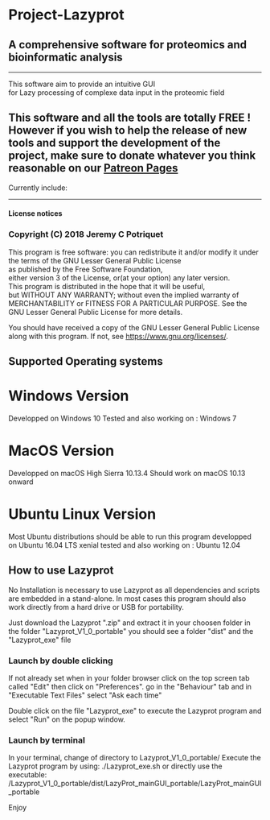 # Project-Lazyprot
## A comprehensive software for proteomics and bioinformatic analysis

-----------------------------------------------------------------------------                               

This software aim to provide an intuitive GUI               
for Lazy processing of complexe data input in the proteomic field

## This software and all the tools are totally FREE ! However if you wish to help the release of new tools and support the development of the project, make sure to donate whatever you think reasonable on our [Patreon Pages](https://www.patreon.com/Project_Lazyprot) ##

Currently include:


                                                                           
-----------------------------------------------------------------------------
#### License notices

### Copyright (C) 2018 Jeremy C Potriquet                                
This program is free software: you can redistribute it and/or modify 
it under the terms of the GNU Lesser General Public License         
as published by the Free Software Foundation,                       
either version 3 of the License, or(at your option) any later version.                                                                                                   
This program is distributed in the hope that it will be useful,      
but WITHOUT ANY WARRANTY; without even the implied warranty of      
MERCHANTABILITY or FITNESS FOR A PARTICULAR PURPOSE.  See the       
GNU Lesser General Public License for more details.              
                                                                          
You should have received a copy of the GNU Lesser General Public License
along with this program.  If not, see <https://www.gnu.org/licenses/>.  



## Supported Operating systems ##
# Windows Version #
Developped on Windows 10
Tested and also working on : Windows 7
# MacOS Version #
Developped on macOS High Sierra 10.13.4
Should work on macOS 10.13 onward
# Ubuntu Linux Version #
Most Ubuntu distributions should be able to run this program
developped on Ubuntu 16.04 LTS  xenial
tested and also working on : Ubuntu 12.04

## How to use Lazyprot ##

No Installation is necessary to use Lazyprot as all dependencies and
scripts are embedded in a stand-alone.
In most cases this program should also work directly from a hard drive or USB
for portability.

Just download the Lazyprot ".zip" and extract it in your choosen folder
in the folder "Lazyprot_V1_0_portable" you should see a folder "dist"
and the "Lazyprot_exe" file

### Launch by double clicking ###
If not already set when in your folder browser click on the top screen tab
called "Edit" then click on "Preferences". go in the "Behaviour" tab and
in "Executable Text Files" select "Ask each time"

Double click on the file "Lazyprot_exe" to execute the Lazyprot program
and select "Run" on the popup window.

### Launch by terminal ###
In your terminal, change of directory to Lazyprot_V1_0_portable/
Execute the Lazyprot program by using:
./Lazyprot_exe.sh
or directly use the executable:
/Lazyprot_V1_0_portable/dist/LazyProt_mainGUI_portable/LazyProt_mainGUI_portable

Enjoy
